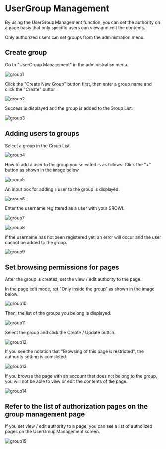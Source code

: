 # UserGroup Management

By using the UserGroup Management function,
you can set the authority
on a page basis that only specific users can view and edit the contents.

Only authorized users can set groups from the administration menu.

## Create group

Go to "UserGroup Management" in the administration menu.

![group1](/assets/images/group1.png)

Click the "Create New Group" button first,
then enter a group name and click the "Create" button.

![group2](/assets/images/group2.png)

Success is displayed and the group is added to the Group List.

![group3](/assets/images/group3.png)

## Adding users to groups

Select a group in the Group List.

![group4](/assets/images/group4.png)


How to add a user to the group you selected is as follows.
Click the "+" button as shown in the image below.


![group5](/assets/images/group5.png)


An input box for adding a user to the group is displayed.

![group6](/assets/images/group6.png)

Enter the username registered as a user with your GROWI.

![group7](/assets/images/group7.png)

![group8](/assets/images/group8.png)

if the username has not been registered yet, an error will occur
and the user cannot be added to the group.

![group9](/assets/images/group9.png)

## Set browsing permissions for pages

After the group is created, set the view / edit authority to the page.

In the page edit mode, set "Only inside the group" as shown in the image below.

![group10](/assets/images/group10.png)

Then, the list of the groups you belong is displayed.

![group11](/assets/images/group11.png)

Select the group and click the Create / Update button.

![group12](/assets/images/group12.png)


If you see the notation that "Browsing of this page is restricted",
the authority setting is completed.

![group13](/assets/images/group13.png)

If you browse the page with an account that does not belong to the group,
you will not be able to view or edit the contents of the page.

![group14](/assets/images/group14.png)

## Refer to the list of authorization pages on the group management page

If you set view / edit authority to a page,
you can see a list of autholized pages on the UserGroup Management screen.

![group15](/assets/images/group15.png)
